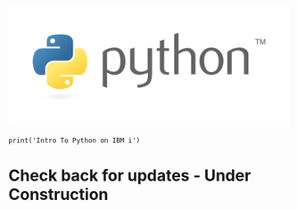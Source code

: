 ![](/assets/Python_logo_trans.png)

`print('Intro To Python on IBM i')`

# Check back for updates - Under Construction



